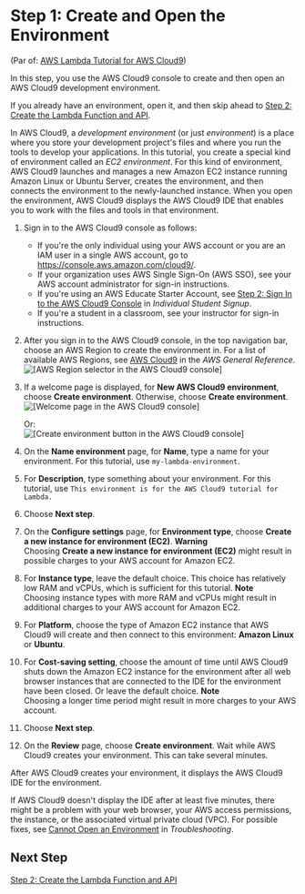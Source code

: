 # Step 1: Create and Open the Environment<a name="tutorial-lambda-create-environment"></a>

\(Par of: [AWS Lambda Tutorial for AWS Cloud9](tutorial-lambda.md)\)

In this step, you use the AWS Cloud9 console to create and then open an AWS Cloud9 development environment\.

If you already have an environment, open it, and then skip ahead to [Step 2: Create the Lambda Function and API](tutorial-lambda-create-function.md)\.

In AWS Cloud9, a *development environment* \(or just *environment*\) is a place where you store your development project's files and where you run the tools to develop your applications\. In this tutorial, you create a special kind of environment called an *EC2 environment*\. For this kind of environment, AWS Cloud9 launches and manages a new Amazon EC2 instance running Amazon Linux or Ubuntu Server, creates the environment, and then connects the environment to the newly\-launched instance\. When you open the environment, AWS Cloud9 displays the AWS Cloud9 IDE that enables you to work with the files and tools in that environment\.

1. Sign in to the AWS Cloud9 console as follows:
   + If you're the only individual using your AWS account or you are an IAM user in a single AWS account, go to [https://console\.aws\.amazon\.com/cloud9/](https://console.aws.amazon.com/cloud9/)\.
   + If your organization uses AWS Single Sign\-On \(AWS SSO\), see your AWS account administrator for sign\-in instructions\.
   + If you're using an AWS Educate Starter Account, see [Step 2: Sign In to the AWS Cloud9 Console](setup-student.md#setup-student-sign-in-ide) in *Individual Student Signup*\.
   + If you're a student in a classroom, see your instructor for sign\-in instructions\.

1. After you sign in to the AWS Cloud9 console, in the top navigation bar, choose an AWS Region to create the environment in\. For a list of available AWS Regions, see [AWS Cloud9](https://docs.aws.amazon.com/general/latest/gr/rande.html#cloud9_region) in the *AWS General Reference*\.  
![\[AWS Region selector in the AWS Cloud9 console\]](http://docs.aws.amazon.com/cloud9/latest/user-guide/images/console-region.png)

1. If a welcome page is displayed, for **New AWS Cloud9 environment**, choose **Create environment**\. Otherwise, choose **Create environment**\.  
![\[Welcome page in the AWS Cloud9 console\]](http://docs.aws.amazon.com/cloud9/latest/user-guide/images/console-welcome-new-env.png)

   Or:  
![\[Create environment button in the AWS Cloud9 console\]](http://docs.aws.amazon.com/cloud9/latest/user-guide/images/console-new-env.png)

1. On the **Name environment** page, for **Name**, type a name for your environment\. For this tutorial, use `my-lambda-environment`\.

1. For **Description**, type something about your environment\. For this tutorial, use `This environment is for the AWS Cloud9 tutorial for Lambda.`

1. Choose **Next step**\.

1. On the **Configure settings** page, for **Environment type**, choose **Create a new instance for environment \(EC2\)**\.
**Warning**  
Choosing **Create a new instance for environment \(EC2\)** might result in possible charges to your AWS account for Amazon EC2\.

1. For **Instance type**, leave the default choice\. This choice has relatively low RAM and vCPUs, which is sufficient for this tutorial\.
**Note**  
Choosing instance types with more RAM and vCPUs might result in additional charges to your AWS account for Amazon EC2\.

1. For **Platform**, choose the type of Amazon EC2 instance that AWS Cloud9 will create and then connect to this environment: **Amazon Linux** or **Ubuntu**\.

1. For **Cost\-saving setting**, choose the amount of time until AWS Cloud9 shuts down the Amazon EC2 instance for the environment after all web browser instances that are connected to the IDE for the environment have been closed\. Or leave the default choice\.
**Note**  
Choosing a longer time period might result in more charges to your AWS account\.

1. Choose **Next step**\.

1. On the **Review** page, choose **Create environment**\. Wait while AWS Cloud9 creates your environment\. This can take several minutes\.

After AWS Cloud9 creates your environment, it displays the AWS Cloud9 IDE for the environment\.

If AWS Cloud9 doesn't display the IDE after at least five minutes, there might be a problem with your web browser, your AWS access permissions, the instance, or the associated virtual private cloud \(VPC\)\. For possible fixes, see [Cannot Open an Environment](troubleshooting.md#troubleshooting-env-loading) in *Troubleshooting*\.

## Next Step<a name="tutorial-lambda-create-env-next"></a>

[Step 2: Create the Lambda Function and API](tutorial-lambda-create-function.md)
